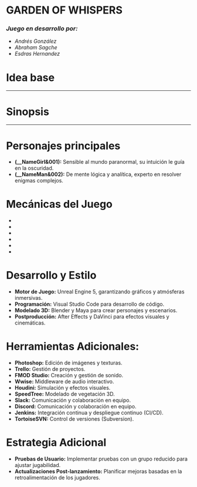 # GARDEN OF WHISPERS
### *Juego en desarrollo por:*
- *Andrés González*
- *Abraham Sagche*
- *Esdras Hernandez*

# Idea base
---------------------------------------------------------------------------------

# Sinopsis
---------------------------------------------------------------------------------

# Personajes principales
- **(__NameGirl&001):** Sensible al mundo paranormal, su intuición le guía en la oscuridad.
- **(__NameMan&002):** De mente lógica y analítica, experto en resolver enigmas complejos.

# Mecánicas del Juego
-
-
-
-
-
-

# Desarrollo y Estilo
- **Motor de Juego:** Unreal Engine 5, garantizando gráficos y atmósferas inmersivas.
- **Programación:** Visual Studio Code para desarrollo de código.
- **Modelado 3D:** Blender y Maya para crear personajes y escenarios.
- **Postproducción:** After Effects y DaVinci para efectos visuales y cinemáticas.

# Herramientas Adicionales:
- **Photoshop:** Edición de imágenes y texturas.
- **Trello:** Gestión de proyectos.
- **FMOD Studio:** Creación y gestión de sonido.
- **Wwise:** Middleware de audio interactivo.
- **Houdini:** Simulación y efectos visuales.
- **SpeedTree:** Modelado de vegetación 3D.
- **Slack:** Comunicación y colaboración en equipo.
- **Discord:** Comunicación y colaboración en equipo.
- **Jenkins:** Integración continua y despliegue continuo (CI/CD).
- **TortoiseSVN:** Control de versiones (Subversion).

# Estrategia Adicional
- **Pruebas de Usuario:** Implementar pruebas con un grupo reducido para ajustar jugabilidad.
- **Actualizaciones Post-lanzamiento:** Planificar mejoras basadas en la retroalimentación de los jugadores.
